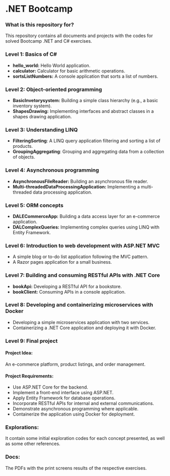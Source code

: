 # .NET Bootcamp #

### What is this repository for? ###
This repository contains all documents and projects with the codes for solved Bootcamp .NET and C# exercises.

### Level 1: Basics of C# ###
* **hello_world:** Hello World application.
* **calculator:** Calculator for basic arithmetic operations.
* **sortsListNumbers:** A console application that sorts a list of numbers.

### Level 2: Object-oriented programming ###
* **BasicInvetorysystem:** Building a simple class hierarchy (e.g., a basic inventory system).
* **ShapesDrawing:** Implementing interfaces and abstract classes in a shapes drawing application.

### Level 3: Understanding LINQ ###
* **FilteringSorting**: A LINQ query application filtering and sorting a list of products.
* **GroupingAggregating**: Grouping and aggregating data from a collection of objects.

### Level 4: Asynchronous programming ###
* **AsynchronousFileReader:** Building an asynchronous file reader.
* **Multi-threadedDataProcessingApplication:** Implementing a multi-threaded data processing application.

### Level 5: ORM concepts ###
* **DALECommerceApp:** Building a data access layer for an e-commerce application.
* **DALComplexQueries:** Implementing complex queries using LINQ with Entity Framework.

### Level 6: Introduction to web development with ASP.NET MVC ###
* A simple blog or to-do list application following the MVC pattern.
* A Razor pages application for a small business.

### Level 7: Building and consuming RESTful APIs with .NET Core ###
* **bookApi:** Developing a RESTful API for a bookstore.
* **bookClient:** Consuming APIs in a console application.

### Level 8: Developing and containerizing microservices with Docker ###
* Developing a simple microservices application with two services.
* Containerizing a .NET Core application and deploying it with Docker.

### Level 9: Final project ###
#### Project Idea: ####

An e-commerce platform, product listings, and order management.

#### Project Requirements: ####

* Use ASP.NET Core for the backend.
* Implement a front-end interface using ASP.NET.
* Apply Entity Framework for database operations.
* Incorporate RESTful APIs for internal and external communications.
* Demonstrate asynchronous programming where applicable.
* Containerize the application using Docker for deployment.

### Explorations:  ###
It contain some initial exploration codes for each concept presented, as well as some other references.

### Docs:  ###
The PDFs with the print screens results of the respective exercises.
